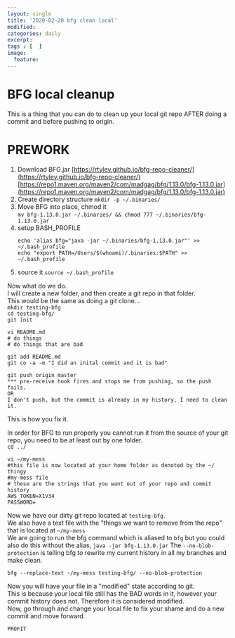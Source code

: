 ```yaml
---
layout: single
title: '2020-02-28 bfg clean local'
modified:
categories: daily
excerpt:
tags : [  ]
image:
  feature:
---
```

# BFG local cleanup
This is a thing that you can do to clean up your local git repo AFTER doing a commit and before pushing to origin.


# PREWORK
1. Download BFG.jar 
   [https://rtyley.github.io/bfg-repo-cleaner/](https://rtyley.github.io/bfg-repo-cleaner/)    
   [https://repo1.maven.org/maven2/com/madgag/bfg/1.13.0/bfg-1.13.0.jar](https://repo1.maven.org/maven2/com/madgag/bfg/1.13.0/bfg-1.13.0.jar)  
2. Create directory structure
    `mkdir -p ~/.binaries/`  
3. Move BFG into place, chmod it   
    `mv bfg-1.13.0.jar ~/.binaries/ && chmod 777 ~/.binaries/bfg-1.13.0.jar`  
4. setup BASH_PROFILE  
    ```
    echo 'alias bfg="java -jar ~/.binaries/bfg-1.13.0.jar"' >> ~/.bash_profile
    echo "export PATH=/Users/$(whoami)/.binaries:$PATH" >> ~/.bash_profile
    ```  
5. source it  `source ~/.bash_profile` 


Now what do we do.  
I will create a new folder, and then create a git repo in that folder.  
This would be the same as doing a git clone...   
`mkdir testing-bfg`  
`cd testing-bfg/`  
`git init` 
```
vi README.md
# do things
# do things that are bad
```  
`git add README.md`  
`git co -a -m "I did an inital commit and it is bad"`  
```
git push origin master
*** pre-receive hook fires and stops me from pushing, so the push fails.
OR
I don't push, but the commit is already in my history, I need to clean it.
```

This is how you fix it.   

In order for BFG to run properly you cannot run it from the source of your git repo, you need to be at least out by one folder.  
`cd ../`  

```
vi ~/my-mess
#this file is now located at your home folder as denoted by the ~/   thingy
#my-mess file
# these are the strings that you want out of your repo and commit history
AWS_TOKEN=X1V34
PASSWORD=
```  
Now we have our dirty git repo located at `testing-bfg`.  
We also have a text file with the "things we want to remove from the repo" that is located at `~/my-mess`  
We are going to run the bfg command which is aliased to `bfg` but you could also do this without the alias, `java -jar bfg-1.13.0.jar` 
The `--no-blob-protection` is telling bfg to rewrite my current history in all my branches and make clean.  
```  
bfg --replace-text ~/my-mess testing-bfg/ --no-blob-protection
```  
Now you will have your file in a "modified" state according to git.  
This is because your local file still has the BAD words in it, however your commit history does not. 
Therefore it is considered modified.  
Now, go through and change your local file to fix your shame and do a new commit and move forward.  

`PROFIT`  